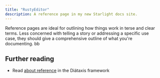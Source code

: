 ```yaml
---
title: "RustyEditor"
description: A reference page in my new Starlight docs site.
---
```


Reference pages are ideal for outlining how things work in terse and clear terms.
Less concerned with telling a story or addressing a specific use case, they should give a comprehensive outline of what you're documenting. bb

## Further reading

- Read [about reference](https://diataxis.fr/reference/) in the Diátaxis framework
